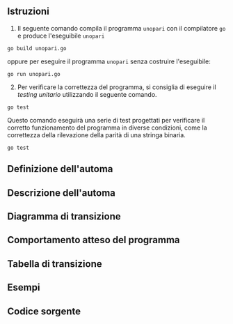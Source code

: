 ## Istruzioni

1. Il seguente comando compila il programma `unopari` con il compilatore `go` e
produce l'eseguibile `unopari`

```
go build unopari.go

```

oppure per eseguire il programma `unopari` senza costruire l'eseguibile:

```
go run unopari.go

```

2.  Per verificare la correttezza del programma, si consiglia di eseguire il
*testing unitario* utilizzando il seguente comando.

```
go test

```

Questo comando eseguirà una serie di test progettati per verificare il corretto
funzionamento del programma in diverse condizioni, come la correttezza della
rilevazione della parità di una stringa binaria.

```
go test

```

## Definizione dell'automa

## Descrizione dell'automa

## Diagramma di transizione

## Comportamento atteso del programma

## Tabella di transizione

## Esempi

## Codice sorgente

